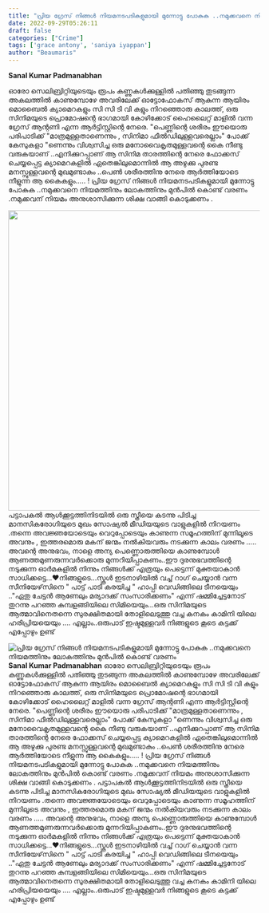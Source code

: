 ```yaml
---
title: "പ്രിയ ഗ്രേസ് നിങ്ങൾ നിയമനടപടികളുമായി മുന്നോട്ടു പോകുക ..നമുക്കവനെ നിയമത്തിനും ലോകത്തിനും മുൻപിൽ കൊണ്ട് വരണം"
date: 2022-09-29T05:26:11
draft: false
categories: ["Crime"]
tags: ['grace antony', 'saniya iyappan']
author: "Beaumaris"
---
```


<strong>Sanal Kumar Padmanabhan </strong>

ഓരോ സെലിബ്രിറ്റിയുടെയും രൂപം കണ്ണുകൾക്കുള്ളിൽ പതിഞ്ഞു തുടങ്ങുന്ന അകലത്തിൽ കാണുമ്പോഴേ അവരിലേക്ക് ഓട്ടോഫോകസ് ആകുന്ന ആയിരം മൊബൈൽ ക്യാമെറകളും സി സി ടി വി കളും നിറഞ്ഞൊരു കാലത്ത്, ഒരു സിനിമയുടെ പ്രൊമോഷന്റെ ഭാഗമായി കോഴിക്കോട് ഹൈലൈറ്റ് മാളിൽ വന്ന ഗ്രേസ് ആന്റണി എന്ന ആർട്ടിസ്റ്റിന്റെ നേരെ. "പെണ്ണിന്റെ ശരീരം ഈയൊരു പരിപാടിക്ക് "മാത്രമുള്ളതാണെന്നും , സിനിമാ ഫീൽഡിലുള്ളവരെല്ലാം" പോക്ക് കേസുകളാ "ണെന്നും വിശ്വസിച്ച ഒരു മനോവൈകൃതമുള്ളവന്റെ കൈ നീണ്ടു വരുകയാണ് ..എനിക്കുറപ്പാണ് ആ സിനിമ താരത്തിന്റെ നേരെ ഫോക്കസ് ചെയ്യപ്പെട്ട ക്യാമെറകളിൽ ഏതെങ്കിലുമൊന്നിൽ ആ അഴുക്കു പുരണ്ട മനസ്സുള്ളവന്റെ മുഖമുണ്ടാകും ..പെൺ ശരീരത്തിനു നേരെ ആർത്തിയോടെ നീളുന്ന ആ കൈകളും..... ! പ്രിയ ഗ്രേസ് നിങ്ങൾ നിയമനടപടികളുമായി മുന്നോട്ടു പോകുക ..നമുക്കവനെ നിയമത്തിനും ലോകത്തിനും മുൻപിൽ കൊണ്ട് വരണം .നമുക്കവന് നിയമം അനുശാസിക്കുന്ന ശിക്ഷ വാങ്ങി കൊടുക്കണം .

<img class="size-full wp-image-352562 aligncenter" src="https://cdn.boolokam.com/articles/2022/09/dqdqfff-1-1-1-1-1.jpg" alt="" width="700" height="602" />പട്ടാപകൽ ആൾക്കൂട്ടത്തിനിടയിൽ ഒരു സ്ത്രീയെ കടന്നു പിടിച്ച മാനസികരോഗിയുടെ മുഖം സോഷ്യൽ മീഡിയയുടെ വാളുകളിൽ നിറയണം .തന്നെ അവജ്ഞയോടെയും വെറുപ്പോടെയും കാണുന്ന സമൂഹത്തിന് മുന്നിലൂടെ അവനും , ഇത്തരമൊരു മകന് ജന്മം നൽകിയവരും നടക്കുന്ന കാലം വരണം .....
അവന്റെ അനുഭവം, നാളെ അന്യ പെണ്ണൊരുത്തിയെ കാണുമ്പോൾ ആണത്തമുണരുന്നവർക്കൊരു മുന്നറിയിപ്പാകണം..ഈ ദുരനുഭവത്തിന്റെ നടുക്കുന്ന ഓർമകളിൽ നിന്നും നിങ്ങൾക്ക് എത്രയും പെട്ടെന്ന് മുക്തയാകാൻ സാധിക്കട്ടെ...❤️നിങ്ങളുടെ...സ്കൂൾ ഇടനാഴിയിൽ വച്ച് റാഗ് ചെയ്യാൻ വന്ന സീനിയേഴ്‌സിനെ " പാട്ട് പാടി കരയിച്ച " ഹാപ്പി വെഡിങ്ങിലെ ടീനയെയും .."ഏതു ചേട്ടൻ ആണേലും മര്യാദക്ക് സംസാരിക്കണം" എന്ന് ഷമ്മിച്ചേട്ടനോട് തുറന്നു പറഞ്ഞ കുമ്പളങ്ങിയിലെ സിമിയെയും...ഒരു സിനിമയുടെ ആത്മാവിനെതന്നെ സുരക്ഷിതമായി തോളിലെടുത്തു വച്ച കനകം കാമിനി യിലെ ഹരിപ്രിയയെയും ....
എല്ലാം..ഒരുപാട് ഇഷ്ടമുള്ളവർ നിങ്ങളുടെ കൂടെ കട്ടക്ക് എപ്പോഴും ഉണ്ട്


![പ്രിയ ഗ്രേസ് നിങ്ങൾ നിയമനടപടികളുമായി മുന്നോട്ടു പോകുക ..നമുക്കവനെ നിയമത്തിനും ലോകത്തിനും മുൻപിൽ കൊണ്ട് വരണം](https://cdn.boolokam.com/articles/2022/09/dqdqfff-1-1-1-1-1.jpg)**Sanal Kumar Padmanabhan** ഓരോ സെലിബ്രിറ്റിയുടെയും രൂപം കണ്ണുകൾക്കുള്ളിൽ പതിഞ്ഞു തുടങ്ങുന്ന അകലത്തിൽ കാണുമ്പോഴേ അവരിലേക്ക് ഓട്ടോഫോകസ് ആകുന്ന ആയിരം മൊബൈൽ ക്യാമെറകളും സി സി ടി വി കളും നിറഞ്ഞൊരു കാലത്ത്, ഒരു സിനിമയുടെ പ്രൊമോഷന്റെ ഭാഗമായി കോഴിക്കോട് ഹൈലൈറ്റ് മാളിൽ വന്ന ഗ്രേസ് ആന്റണി എന്ന ആർട്ടിസ്റ്റിന്റെ നേരെ. "പെണ്ണിന്റെ ശരീരം ഈയൊരു പരിപാടിക്ക് "മാത്രമുള്ളതാണെന്നും , സിനിമാ ഫീൽഡിലുള്ളവരെല്ലാം" പോക്ക് കേസുകളാ "ണെന്നും വിശ്വസിച്ച ഒരു മനോവൈകൃതമുള്ളവന്റെ കൈ നീണ്ടു വരുകയാണ് ..എനിക്കുറപ്പാണ് ആ സിനിമ താരത്തിന്റെ നേരെ ഫോക്കസ് ചെയ്യപ്പെട്ട ക്യാമെറകളിൽ ഏതെങ്കിലുമൊന്നിൽ ആ അഴുക്കു പുരണ്ട മനസ്സുള്ളവന്റെ മുഖമുണ്ടാകും ..പെൺ ശരീരത്തിനു നേരെ ആർത്തിയോടെ നീളുന്ന ആ കൈകളും..... ! പ്രിയ ഗ്രേസ് നിങ്ങൾ നിയമനടപടികളുമായി മുന്നോട്ടു പോകുക ..നമുക്കവനെ നിയമത്തിനും ലോകത്തിനും മുൻപിൽ കൊണ്ട് വരണം .നമുക്കവന് നിയമം അനുശാസിക്കുന്ന ശിക്ഷ വാങ്ങി കൊടുക്കണം . പട്ടാപകൽ ആൾക്കൂട്ടത്തിനിടയിൽ ഒരു സ്ത്രീയെ കടന്നു പിടിച്ച മാനസികരോഗിയുടെ മുഖം സോഷ്യൽ മീഡിയയുടെ വാളുകളിൽ നിറയണം .തന്നെ അവജ്ഞയോടെയും വെറുപ്പോടെയും കാണുന്ന സമൂഹത്തിന് മുന്നിലൂടെ അവനും , ഇത്തരമൊരു മകന് ജന്മം നൽകിയവരും നടക്കുന്ന കാലം വരണം ..... അവന്റെ അനുഭവം, നാളെ അന്യ പെണ്ണൊരുത്തിയെ കാണുമ്പോൾ ആണത്തമുണരുന്നവർക്കൊരു മുന്നറിയിപ്പാകണം..ഈ ദുരനുഭവത്തിന്റെ നടുക്കുന്ന ഓർമകളിൽ നിന്നും നിങ്ങൾക്ക് എത്രയും പെട്ടെന്ന് മുക്തയാകാൻ സാധിക്കട്ടെ...❤️നിങ്ങളുടെ...സ്കൂൾ ഇടനാഴിയിൽ വച്ച് റാഗ് ചെയ്യാൻ വന്ന സീനിയേഴ്‌സിനെ " പാട്ട് പാടി കരയിച്ച " ഹാപ്പി വെഡിങ്ങിലെ ടീനയെയും .."ഏതു ചേട്ടൻ ആണേലും മര്യാദക്ക് സംസാരിക്കണം" എന്ന് ഷമ്മിച്ചേട്ടനോട് തുറന്നു പറഞ്ഞ കുമ്പളങ്ങിയിലെ സിമിയെയും...ഒരു സിനിമയുടെ ആത്മാവിനെതന്നെ സുരക്ഷിതമായി തോളിലെടുത്തു വച്ച കനകം കാമിനി യിലെ ഹരിപ്രിയയെയും .... എല്ലാം..ഒരുപാട് ഇഷ്ടമുള്ളവർ നിങ്ങളുടെ കൂടെ കട്ടക്ക് എപ്പോഴും ഉണ്ട്
